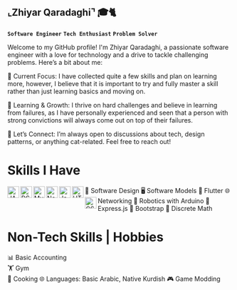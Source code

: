 ## ⌞Zhiyar Qaradaghi⌝ 🎓🐈
**`Software Engineer`** **`Tech Enthusiast`** **`Problem Solver`**

Welcome to my GitHub profile! I'm Zhiyar Qaradaghi, a passionate software engineer with a love for technology and a drive to tackle challenging problems. Here’s a bit about me:

🔭 Current Focus: I have collected quite a few skills and plan on learning more, however, I believe that it is important to try and fully master a skill rather than just learning basics and moving on.

🌱 Learning & Growth: I thrive on hard challenges and believe in learning from failures, as I have personally experienced and seen that a person with strong convictions will always come out on top of their failures.

💬 Let’s Connect: I’m always open to discussions about tech, design patterns, or anything cat-related. Feel free to reach out!

# Skills I Have
<img align="left" alt="JAVA" width="26px" src="https://img.icons8.com/?size=100&id=13679&format=png&color=000000" style=""/>                   
<img align="left" alt="DSA" width="26px" src="https://img.icons8.com/?size=100&id=12184&format=png&color=000000" style=""/>
<img align="left" alt="MySQL" width="26px" src="https://img.icons8.com/?size=100&id=UFXRpPFebwa2&format=png&color=000000" style="" />     
🧩 Software Design  
🖥️ Software Models        
<img align="left" alt="Node.js" width="26px" src="https://img.icons8.com/?size=100&id=54087&format=png&color=000000" style="" />
<img align="left" alt="JavaScript" width="26px" src="https://img.icons8.com/?size=100&id=108784&format=png&color=000000" style="" />        
🦋 Flutter
<img align="left" alt="HTML5" width="26px" src="https://img.icons8.com/?size=100&id=20909&format=png&color=000000" style="" />                
<img align="left" alt="CSS3" width="26px" src="https://img.icons8.com/?size=100&id=3BTBsJs5myRy&format=png&color=000000" style="" />   
🌐 Networking       
🤖 Robotics with Arduino  
🚀 Express.js             
🚀 Bootstrap          
🔢 Discrete Math


# Non-Tech Skills | Hobbies 
📊 Basic Accounting  
🏋️ Gym  
🍳 Cooking 
🌐 Languages: Basic Arabic, Native Kurdish
🎮 Game Modding



<!--
**ZhiyarQaradaghi/ZhiyarQaradaghi** is a ✨ _special_ ✨ repository because its `README.md` (this file) appears on your GitHub profile.

Here are some ideas to get you started:

- 🔭 I’m currently working on ...
- 🌱 I’m currently learning ...
- 👯 I’m looking to collaborate on ...
- 🤔 I’m looking for help with ...
- 💬 Ask me about ...
- 📫 How to reach me: ...
- 😄 Pronouns: ...
- ⚡ Fun fact: ...
-->


